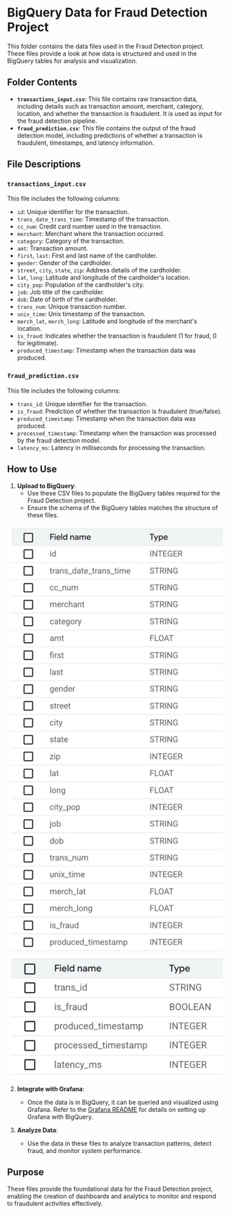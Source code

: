 # BigQuery Data for Fraud Detection Project

This folder contains the data files used in the Fraud Detection project. These files provide a look at how data is structured and used in the BigQuery tables for analysis and visualization.

## Folder Contents

- **`transactions_input.csv`**: This file contains raw transaction data, including details such as transaction amount, merchant, category, location, and whether the transaction is fraudulent. It is used as input for the fraud detection pipeline.
- **`fraud_prediction.csv`**: This file contains the output of the fraud detection model, including predictions of whether a transaction is fraudulent, timestamps, and latency information.

## File Descriptions

### `transactions_input.csv`

This file includes the following columns:
- `id`: Unique identifier for the transaction.
- `trans_date_trans_time`: Timestamp of the transaction.
- `cc_num`: Credit card number used in the transaction.
- `merchant`: Merchant where the transaction occurred.
- `category`: Category of the transaction.
- `amt`: Transaction amount.
- `first`, `last`: First and last name of the cardholder.
- `gender`: Gender of the cardholder.
- `street`, `city`, `state`, `zip`: Address details of the cardholder.
- `lat`, `long`: Latitude and longitude of the cardholder's location.
- `city_pop`: Population of the cardholder's city.
- `job`: Job title of the cardholder.
- `dob`: Date of birth of the cardholder.
- `trans_num`: Unique transaction number.
- `unix_time`: Unix timestamp of the transaction.
- `merch_lat`, `merch_long`: Latitude and longitude of the merchant's location.
- `is_fraud`: Indicates whether the transaction is fraudulent (1 for fraud, 0 for legitimate).
- `produced_timestamp`: Timestamp when the transaction data was produced.

### `fraud_prediction.csv`

This file includes the following columns:
- `trans_id`: Unique identifier for the transaction.
- `is_fraud`: Prediction of whether the transaction is fraudulent (true/false).
- `produced_timestamp`: Timestamp when the transaction data was produced.
- `processed_timestamp`: Timestamp when the transaction was processed by the fraud detection model.
- `latency_ms`: Latency in milliseconds for processing the transaction.

## How to Use

1. **Upload to BigQuery**:
   - Use these CSV files to populate the BigQuery tables required for the Fraud Detection project.
   - Ensure the schema of the BigQuery tables matches the structure of these files.

![alt text](image.png)
![alt text](image-1.png)

2. **Integrate with Grafana**:
   - Once the data is in BigQuery, it can be queried and visualized using Grafana. Refer to the [Grafana README](../Grafana/README.md) for details on setting up Grafana with BigQuery.

3. **Analyze Data**:
   - Use the data in these files to analyze transaction patterns, detect fraud, and monitor system performance.

## Purpose

These files provide the foundational data for the Fraud Detection project, enabling the creation of dashboards and analytics to monitor and respond to fraudulent activities effectively.